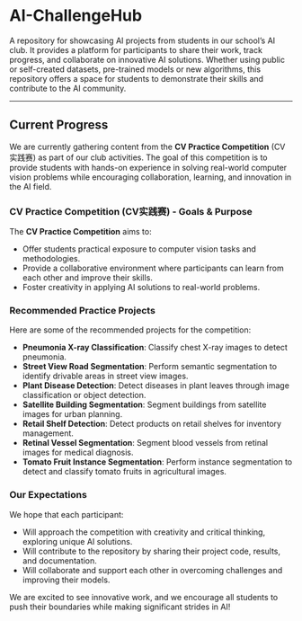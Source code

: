 # AI-ChallengeHub
A repository for showcasing AI projects from students in our school’s AI club. It provides a platform for participants to share their work, track progress, and collaborate on innovative AI solutions. Whether using public or self-created datasets, pre-trained models or new algorithms, this repository offers a space for students to demonstrate their skills and contribute to the AI community.

---

## Current Progress

We are currently gathering content from the **CV Practice Competition** (CV实践赛) as part of our club activities. The goal of this competition is to provide students with hands-on experience in solving real-world computer vision problems while encouraging collaboration, learning, and innovation in the AI field.

### CV Practice Competition (CV实践赛) - Goals & Purpose

The **CV Practice Competition** aims to:
- Offer students practical exposure to computer vision tasks and methodologies.
- Provide a collaborative environment where participants can learn from each other and improve their skills.
- Foster creativity in applying AI solutions to real-world problems.

### Recommended Practice Projects

Here are some of the recommended projects for the competition:
- **Pneumonia X-ray Classification**: Classify chest X-ray images to detect pneumonia.
- **Street View Road Segmentation**: Perform semantic segmentation to identify drivable areas in street view images.
- **Plant Disease Detection**: Detect diseases in plant leaves through image classification or object detection.
- **Satellite Building Segmentation**: Segment buildings from satellite images for urban planning.
- **Retail Shelf Detection**: Detect products on retail shelves for inventory management.
- **Retinal Vessel Segmentation**: Segment blood vessels from retinal images for medical diagnosis.
- **Tomato Fruit Instance Segmentation**: Perform instance segmentation to detect and classify tomato fruits in agricultural images.

### Our Expectations

We hope that each participant:
- Will approach the competition with creativity and critical thinking, exploring unique AI solutions.
- Will contribute to the repository by sharing their project code, results, and documentation.
- Will collaborate and support each other in overcoming challenges and improving their models.
  
We are excited to see innovative work, and we encourage all students to push their boundaries while making significant strides in AI!
